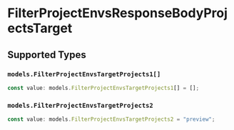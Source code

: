 # FilterProjectEnvsResponseBodyProjectsTarget


## Supported Types

### `models.FilterProjectEnvsTargetProjects1[]`

```typescript
const value: models.FilterProjectEnvsTargetProjects1[] = [];
```

### `models.FilterProjectEnvsTargetProjects2`

```typescript
const value: models.FilterProjectEnvsTargetProjects2 = "preview";
```

